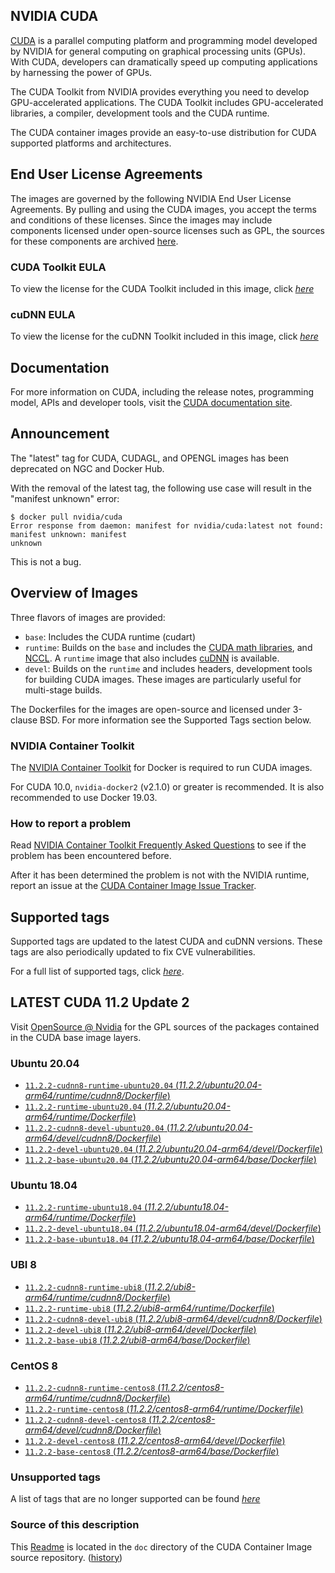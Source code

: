 ## NVIDIA CUDA

[CUDA](https://developer.nvidia.com/cuda-zone) is a parallel computing platform and programming model developed by NVIDIA for general computing on graphical processing units (GPUs). With CUDA, developers can dramatically speed up computing applications by harnessing the power of GPUs.

The CUDA Toolkit from NVIDIA provides everything you need to develop GPU-accelerated applications. The CUDA Toolkit includes GPU-accelerated libraries, a compiler, development tools and the CUDA runtime.

The CUDA container images provide an easy-to-use distribution for CUDA supported platforms and architectures.

## End User License Agreements

The images are governed by the following NVIDIA End User License Agreements. By pulling and using the CUDA images, you accept the terms and conditions of these licenses.
Since the images may include components licensed under open-source licenses such as GPL, the sources for these components are archived [here](https://developer.download.nvidia.com/compute/cuda/opensource/image).

### CUDA Toolkit EULA

To view the license for the CUDA Toolkit included in this image, click [*here*](http://docs.nvidia.com/cuda/eula/index.html)

### cuDNN EULA

To view the license for the cuDNN Toolkit included in this image, click [*here*](https://docs.nvidia.com/deeplearning/sdk/cudnn-sla/index.html)

## Documentation

For more information on CUDA, including the release notes, programming model, APIs and developer tools, visit the [CUDA documentation site](https://docs.nvidia.com/cuda).

## Announcement

The "latest" tag for CUDA, CUDAGL, and OPENGL images has been deprecated on NGC and Docker Hub.

With the removal of the latest tag, the following use case will result in the "manifest unknown"
error:

```
$ docker pull nvidia/cuda
Error response from daemon: manifest for nvidia/cuda:latest not found: manifest unknown: manifest
unknown
```

This is not a bug.

## Overview of Images

Three flavors of images are provided:
- `base`: Includes the CUDA runtime (cudart)
- `runtime`: Builds on the `base` and includes the [CUDA math libraries](https://developer.nvidia.com/gpu-accelerated-libraries), and [NCCL](https://developer.nvidia.com/nccl). A `runtime` image that also includes [cuDNN](https://developer.nvidia.com/cudnn) is available.
- `devel`: Builds on the `runtime` and includes headers, development tools for building CUDA images. These images are particularly useful for multi-stage builds.

The Dockerfiles for the images are open-source and licensed under 3-clause BSD. For more information see the Supported Tags section below.

### NVIDIA Container Toolkit

The [NVIDIA Container Toolkit](https://github.com/NVIDIA/nvidia-docker) for Docker is required to run CUDA images.

For CUDA 10.0, `nvidia-docker2` (v2.1.0) or greater is recommended. It is also recommended to use Docker 19.03.

### How to report a problem

Read [NVIDIA Container Toolkit Frequently Asked Questions](https://github.com/NVIDIA/nvidia-docker/wiki/Frequently-Asked-Questions) to see if the problem has been encountered before.

After it has been determined the problem is not with the NVIDIA runtime, report an issue at the [CUDA Container Image Issue Tracker](https://gitlab.com/nvidia/container-images/cuda/-/issues).

## Supported tags

Supported tags are updated to the latest CUDA and cuDNN versions. These tags are also periodically updated to fix CVE vulnerabilities.

For a full list of supported tags, click [*here*](https://gitlab.com/nvidia/container-images/cuda/blob/master/doc/supported-tags.md).

## LATEST CUDA 11.2 Update 2

Visit [OpenSource @ Nvidia](https://developer.download.nvidia.com/compute/cuda/opensource/image/) for the GPL sources of the packages contained in the CUDA base image layers.

### Ubuntu 20.04
- [`11.2.2-cudnn8-runtime-ubuntu20.04` (*11.2.2/ubuntu20.04-arm64/runtime/cudnn8/Dockerfile*)](https://gitlab.com/nvidia/container-images/cuda/blob/master/dist/11.2.2/ubuntu20.04-arm64/runtime/cudnn8/Dockerfile)
- [`11.2.2-runtime-ubuntu20.04` (*11.2.2/ubuntu20.04-arm64/runtime/Dockerfile*)](https://gitlab.com/nvidia/container-images/cuda/blob/master/dist/11.2.2/ubuntu20.04-arm64/runtime/Dockerfile)
- [`11.2.2-cudnn8-devel-ubuntu20.04` (*11.2.2/ubuntu20.04-arm64/devel/cudnn8/Dockerfile*)](https://gitlab.com/nvidia/container-images/cuda/blob/master/dist/11.2.2/ubuntu20.04-arm64/devel/cudnn8/Dockerfile)
- [`11.2.2-devel-ubuntu20.04` (*11.2.2/ubuntu20.04-arm64/devel/Dockerfile*)](https://gitlab.com/nvidia/container-images/cuda/blob/master/dist/11.2.2/ubuntu20.04-arm64/devel/Dockerfile)
- [`11.2.2-base-ubuntu20.04` (*11.2.2/ubuntu20.04-arm64/base/Dockerfile*)](https://gitlab.com/nvidia/container-images/cuda/blob/master/dist/11.2.2/ubuntu20.04-arm64/base/Dockerfile)
### Ubuntu 18.04
- [`11.2.2-runtime-ubuntu18.04` (*11.2.2/ubuntu18.04-arm64/runtime/Dockerfile*)](https://gitlab.com/nvidia/container-images/cuda/blob/master/dist/11.2.2/ubuntu18.04-arm64/runtime/Dockerfile)
- [`11.2.2-devel-ubuntu18.04` (*11.2.2/ubuntu18.04-arm64/devel/Dockerfile*)](https://gitlab.com/nvidia/container-images/cuda/blob/master/dist/11.2.2/ubuntu18.04-arm64/devel/Dockerfile)
- [`11.2.2-base-ubuntu18.04` (*11.2.2/ubuntu18.04-arm64/base/Dockerfile*)](https://gitlab.com/nvidia/container-images/cuda/blob/master/dist/11.2.2/ubuntu18.04-arm64/base/Dockerfile)
### UBI 8
- [`11.2.2-cudnn8-runtime-ubi8` (*11.2.2/ubi8-arm64/runtime/cudnn8/Dockerfile*)](https://gitlab.com/nvidia/container-images/cuda/blob/master/dist/11.2.2/ubi8-arm64/runtime/cudnn8/Dockerfile)
- [`11.2.2-runtime-ubi8` (*11.2.2/ubi8-arm64/runtime/Dockerfile*)](https://gitlab.com/nvidia/container-images/cuda/blob/master/dist/11.2.2/ubi8-arm64/runtime/Dockerfile)
- [`11.2.2-cudnn8-devel-ubi8` (*11.2.2/ubi8-arm64/devel/cudnn8/Dockerfile*)](https://gitlab.com/nvidia/container-images/cuda/blob/master/dist/11.2.2/ubi8-arm64/devel/cudnn8/Dockerfile)
- [`11.2.2-devel-ubi8` (*11.2.2/ubi8-arm64/devel/Dockerfile*)](https://gitlab.com/nvidia/container-images/cuda/blob/master/dist/11.2.2/ubi8-arm64/devel/Dockerfile)
- [`11.2.2-base-ubi8` (*11.2.2/ubi8-arm64/base/Dockerfile*)](https://gitlab.com/nvidia/container-images/cuda/blob/master/dist/11.2.2/ubi8-arm64/base/Dockerfile)
### CentOS 8
- [`11.2.2-cudnn8-runtime-centos8` (*11.2.2/centos8-arm64/runtime/cudnn8/Dockerfile*)](https://gitlab.com/nvidia/container-images/cuda/blob/master/dist/11.2.2/centos8-arm64/runtime/cudnn8/Dockerfile)
- [`11.2.2-runtime-centos8` (*11.2.2/centos8-arm64/runtime/Dockerfile*)](https://gitlab.com/nvidia/container-images/cuda/blob/master/dist/11.2.2/centos8-arm64/runtime/Dockerfile)
- [`11.2.2-cudnn8-devel-centos8` (*11.2.2/centos8-arm64/devel/cudnn8/Dockerfile*)](https://gitlab.com/nvidia/container-images/cuda/blob/master/dist/11.2.2/centos8-arm64/devel/cudnn8/Dockerfile)
- [`11.2.2-devel-centos8` (*11.2.2/centos8-arm64/devel/Dockerfile*)](https://gitlab.com/nvidia/container-images/cuda/blob/master/dist/11.2.2/centos8-arm64/devel/Dockerfile)
- [`11.2.2-base-centos8` (*11.2.2/centos8-arm64/base/Dockerfile*)](https://gitlab.com/nvidia/container-images/cuda/blob/master/dist/11.2.2/centos8-arm64/base/Dockerfile)

### Unsupported tags

A list of tags that are no longer supported can be found [*here*](https://gitlab.com/nvidia/container-images/cuda/blob/master/doc/unsupported-tags.md)

### Source of this description

This [Readme](https://gitlab.com/nvidia/container-images/cuda/blob/master/doc/README.md) is located in the `doc` directory of the CUDA Container Image source repository. ([history](https://gitlab.com/nvidia/container-images/cuda/commits/master/doc/README.md))